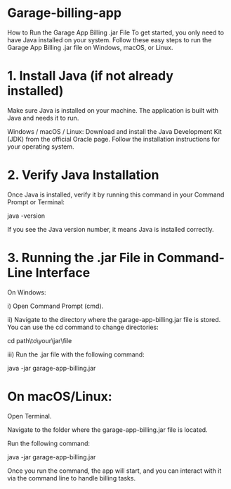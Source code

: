 # Garage-billing-app
How to Run the Garage App Billing .jar File
To get started, you only need to have Java installed on your system. Follow these easy steps to run the Garage App Billing .jar file on Windows, macOS, or Linux.

# 1. Install Java (if not already installed)
Make sure Java is installed on your machine. The application is built with Java and needs it to run.

Windows / macOS / Linux:
Download and install the Java Development Kit (JDK) from the official Oracle page.
Follow the installation instructions for your operating system.


# 2. Verify Java Installation
Once Java is installed, verify it by running this command in your Command Prompt or Terminal:

   java -version

If you see the Java version number, it means Java is installed correctly.

# 3. Running the .jar File in Command-Line Interface
On Windows:

  i)   Open Command Prompt (cmd).

  ii)  Navigate to the directory where the garage-app-billing.jar file is stored. You can use the cd command to change directories:

  cd path\to\your\jar\file

  iii) Run the .jar file with the following command:

  java -jar garage-app-billing.jar

 #  On macOS/Linux:
Open Terminal.

Navigate to the folder where the garage-app-billing.jar file is located.

Run the following command:

java -jar garage-app-billing.jar

Once you run the command, the app will start, and you can interact with it via the command line to handle billing tasks.


